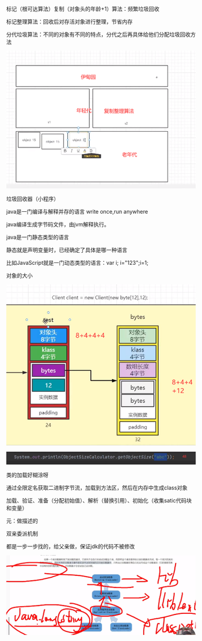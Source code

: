 标记（根可达算法）复制（对象头的年龄+1）算法：频繁垃圾回收

标记整理算法：回收后对存活对象进行整理，节省内存

分代垃圾算法：不同的对象有不同的特点，分代之后再具体给他们分配垃圾回收方法

![image-20220903174723438](img/image-20220903174723438.png)

垃圾回收器（小程序）

java是一门编译与解释并存的语言 write once,run anywhere 

java编译生成字节码文件，由jvm解释执行。

java是一门静态类型的语言

静态就是声明变量时，已经确定了具体是哪一种语言

比如JavaScript就是一门动态类型的语言：var i; i="123";i=1;

对象的大小

![image-20220906095906073](img/image-20220906095906073.png)

![image-20220906100048046](img/image-20220906100048046.png)

类的加载好糊涂呀

通过全限定名获取二进制字节流，加载到方法区，然后在内存中生成class对象

加载、验证、准备（分配初始值）、解析（替换引用）、初始化（收集satic代码块和变量）

元：做描述的

双亲委派机制

都是一步一步找的，给父亲做，保证jdk的代码不被修改

![image-20220906113647430](img/image-20220906113647430.png)